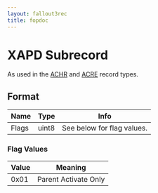 ```yaml
---
layout: fallout3rec
title: fopdoc
---
```

XAPD Subrecord
==========

As used in the [ACHR](../ACHR.html) and [ACRE](../ACRE.html) record types.

## Format

Name | Type | Info
-----|------|-----
Flags | uint8 | See below for flag values.

### Flag Values

Value | Meaning
------|--------
0x01 | Parent Activate Only
